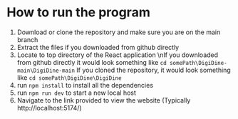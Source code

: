 # How to run the program
1. Download or clone the repository and make sure you are on the main branch
2. Extract the files if you downloaded from github directly
3. Locate to top directory of the React application
\nIf you downloaded from github directly it would look something like `cd somePath\DigiDine-main\DigiDine-main`
If you cloned the repository, it would look something like `cd somePath\DigiDine\DigiDine`
5. run `npm install` to install all the dependencies 
6. run `npm run dev` to start a new local host
7. Navigate to the link provided to view the website (Typically http://localhost:5174/)
